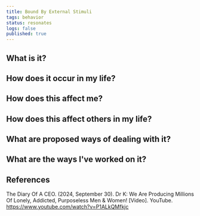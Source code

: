 ```yaml
---
title: Bound By External Stimuli
tags: behavior
status: resonates
logs: false
published: true
---
```


## What is it?


## How does it occur in my life?


## How does this affect me?


## How does this affect others in my life?


## What are proposed ways of dealing with it?



## What are the ways I've worked on it?



## References

The Diary Of A CEO. (2024, September 30). Dr K: We Are Producing Millions Of Lonely, Addicted, Purposeless Men & Women! [Video]. YouTube. https://www.youtube.com/watch?v=P1ALkQMfkjc
